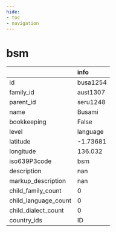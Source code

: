 ```yaml
---
hide:
- toc
- navigation
---
```

# bsm
|                      | info     |
|:---------------------|:---------|
| id                   | busa1254 |
| family_id            | aust1307 |
| parent_id            | seru1248 |
| name                 | Busami   |
| bookkeeping          | False    |
| level                | language |
| latitude             | -1.73681 |
| longitude            | 136.032  |
| iso639P3code         | bsm      |
| description          | nan      |
| markup_description   | nan      |
| child_family_count   | 0        |
| child_language_count | 0        |
| child_dialect_count  | 0        |
| country_ids          | ID       |